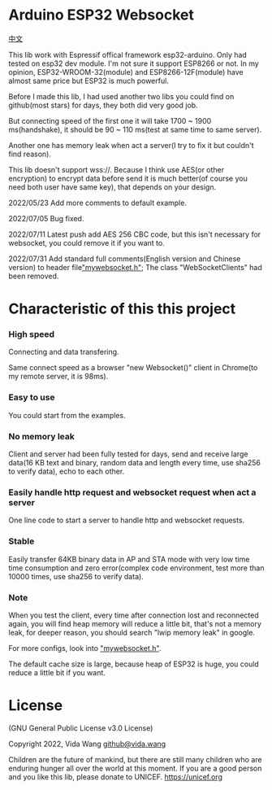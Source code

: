 # Arduino ESP32 Websocket

[中文](https://github.com/vidalouiswang/Arduino_ESP32_Websocket/blob/main/README_CN.md)

This lib work with Espressif offical framework esp32-arduino.
Only had tested on esp32 dev module. I'm not sure it support ESP8266 or not.
In my opinion, ESP32-WROOM-32(module) and ESP8266-12F(module) have almost same price but ESP32 is much powerful.

Before I made this lib, I had used another two libs you could find on github(most stars) for days, they both did very good job.

But connecting speed of the first one it will take 1700 ~ 1900 ms(handshake), it should be 90 ~ 110 ms(test at same time to same server).

Another one has memory leak when act a server(I try to fix it but couldn't find reason).

This lib doesn't support wss://. Because I think use AES(or other encryption) to encrypt data before send it is much better(of course you need both user have same key), that depends on your design.

2022/05/23 Add more comments to default example.

2022/07/05 Bug fixed.

2022/07/11 Latest push add AES 256 CBC code, but this isn't necessary for websocket, you could remove it if you want to.

2022/07/31 Add standard full comments(English version and Chinese version) to header file["mywebsocket.h"](https://github.com/vidalouiswang/Arduino_ESP32_Websocket/blob/main/mywebsocket/mywebsocket.h); The class "WebSocketClients" had been removed.

# Characteristic of this this project

### High speed
Connecting and data transfering.

Same connect speed as a browser "new Websocket()" client in Chrome(to my remote server, it is 98ms).

### Easy to use
You could start from the examples.

### No memory leak
Client and server had been fully tested for days, send and receive large data(16 KB text and binary, random data and length every time, use sha256 to verify data), echo to each other.

### Easily handle http request and websocket request when act a server
One line code to start a server to handle http and websocket requests. 

### Stable
Easily transfer 64KB binary data in AP and STA mode with very low time time consumption and zero error(complex code environment, test more than 10000 times, use sha256 to verify data).

### Note
When you test the client, every time after connection lost and reconnected again, you will find heap memory will reduce a little bit, that's not a memory leak, for deeper reason, you should search "lwip memory leak" in google.

For more configs, look into ["mywebsocket.h"](https://github.com/vidalouiswang/Arduino_ESP32_Websocket/blob/main/mywebsocket/mywebsocket.h).

The default cache size is large, because heap of ESP32 is huge, you could reduce a little bit if you want.

# License
(GNU General Public License v3.0 License)

Copyright 2022, Vida Wang  <github@vida.wang>


Children are the future of mankind, but there are still many children who are enduring hunger all over the world at this moment. If you are a good person and you like this lib, please donate to UNICEF.
https://unicef.org
